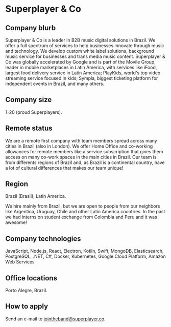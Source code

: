 # Superplayer & Co

## Company blurb

Superplayer & Co is a leader in B2B music digital solutions in Brazil.
We offer a full spectrum of services to help businesses innovate through music and technology. We develop custom white label solutions, background music service for businesses and trans media music content.
Superplayer & Co was globally accelerated by Google and is part of the Movile Group, leader in mobile marketplaces in Latin America, with services like iFood, largest food delivery service in Latin America; PlayKids, world's top video streaming service focused in kids; Sympla, biggest ticketing platform for independent events in Brazil, and many others.


## Company size

1-20 (proud Superplayers).

## Remote status

We are a remote first company with team members spread across many cities in Brazil (also in London).
We offer Home Office and co-working allowances for remote members like a service subscription that gives them access on many co-work spaces in the main cities in Brazil.
Our team is from differents regions of Brazil and, as Brazil is a continental country, have a lot of cultural differences that makes our team unique!


## Region

Brazil (Brasil), Latin America.

We hire mainly from Brazil, but we are open to people from our neighbors like Argentina, Uruguay, Chile and other Latin America countries. In the past we had interns on student exchange from Colombia and Peru and it was awesome!

## Company technologies

JavaScript, Node.js, React, Electron, Kotlin, Swift, MongoDB, Elasticsearch, PostgreSQL, .NET, C#, Docker, Kubernetes, Google Cloud Platform, Amazon Web Services

## Office locations

Porto Alegre, Brazil.

## How to apply

Send an e-mail to [jointheband@superplayer.co](mailto:jointheband@superplayer.co).
